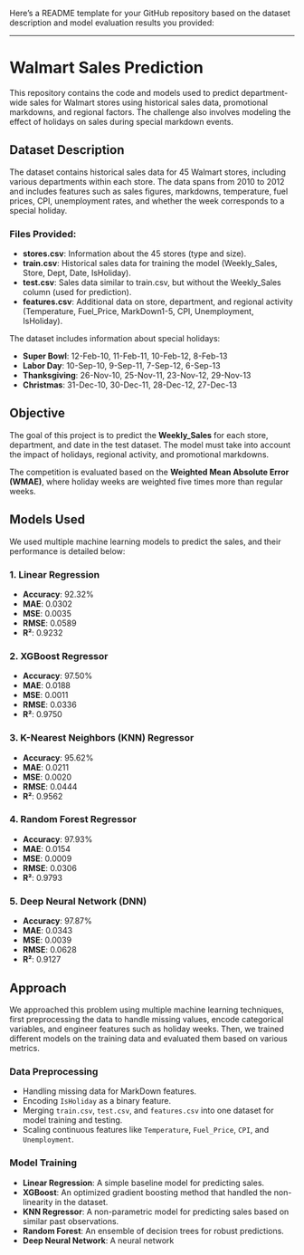 Here’s a README template for your GitHub repository based on the dataset description and model evaluation results you provided:

---

# Walmart Sales Prediction

This repository contains the code and models used to predict department-wide sales for Walmart stores using historical sales data, promotional markdowns, and regional factors. The challenge also involves modeling the effect of holidays on sales during special markdown events.

## Dataset Description

The dataset contains historical sales data for 45 Walmart stores, including various departments within each store. The data spans from 2010 to 2012 and includes features such as sales figures, markdowns, temperature, fuel prices, CPI, unemployment rates, and whether the week corresponds to a special holiday.

### Files Provided:
- **stores.csv**: Information about the 45 stores (type and size).
- **train.csv**: Historical sales data for training the model (Weekly_Sales, Store, Dept, Date, IsHoliday).
- **test.csv**: Sales data similar to train.csv, but without the Weekly_Sales column (used for prediction).
- **features.csv**: Additional data on store, department, and regional activity (Temperature, Fuel_Price, MarkDown1-5, CPI, Unemployment, IsHoliday).

The dataset includes information about special holidays:
- **Super Bowl**: 12-Feb-10, 11-Feb-11, 10-Feb-12, 8-Feb-13
- **Labor Day**: 10-Sep-10, 9-Sep-11, 7-Sep-12, 6-Sep-13
- **Thanksgiving**: 26-Nov-10, 25-Nov-11, 23-Nov-12, 29-Nov-13
- **Christmas**: 31-Dec-10, 30-Dec-11, 28-Dec-12, 27-Dec-13

## Objective

The goal of this project is to predict the **Weekly_Sales** for each store, department, and date in the test dataset. The model must take into account the impact of holidays, regional activity, and promotional markdowns.

The competition is evaluated based on the **Weighted Mean Absolute Error (WMAE)**, where holiday weeks are weighted five times more than regular weeks.

## Models Used

We used multiple machine learning models to predict the sales, and their performance is detailed below:

### 1. **Linear Regression**
- **Accuracy**: 92.32%
- **MAE**: 0.0302
- **MSE**: 0.0035
- **RMSE**: 0.0589
- **R²**: 0.9232

### 2. **XGBoost Regressor**
- **Accuracy**: 97.50%
- **MAE**: 0.0188
- **MSE**: 0.0011
- **RMSE**: 0.0336
- **R²**: 0.9750

### 3. **K-Nearest Neighbors (KNN) Regressor**
- **Accuracy**: 95.62%
- **MAE**: 0.0211
- **MSE**: 0.0020
- **RMSE**: 0.0444
- **R²**: 0.9562

### 4. **Random Forest Regressor**
- **Accuracy**: 97.93%
- **MAE**: 0.0154
- **MSE**: 0.0009
- **RMSE**: 0.0306
- **R²**: 0.9793

### 5. **Deep Neural Network (DNN)**
- **Accuracy**: 97.87%
- **MAE**: 0.0343
- **MSE**: 0.0039
- **RMSE**: 0.0628
- **R²**: 0.9127

## Approach

We approached this problem using multiple machine learning techniques, first preprocessing the data to handle missing values, encode categorical variables, and engineer features such as holiday weeks. Then, we trained different models on the training data and evaluated them based on various metrics.

### Data Preprocessing
- Handling missing data for MarkDown features.
- Encoding `IsHoliday` as a binary feature.
- Merging `train.csv`, `test.csv`, and `features.csv` into one dataset for model training and testing.
- Scaling continuous features like `Temperature`, `Fuel_Price`, `CPI`, and `Unemployment`.

### Model Training
- **Linear Regression**: A simple baseline model for predicting sales.
- **XGBoost**: An optimized gradient boosting method that handled the non-linearity in the dataset.
- **KNN Regressor**: A non-parametric model for predicting sales based on similar past observations.
- **Random Forest**: An ensemble of decision trees for robust predictions.
- **Deep Neural Network**: A neural network
